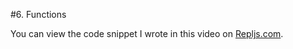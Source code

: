#6. Functions

You can view the code snippet I wrote in this video on [Repljs.com](https://repljs.com/cadin/Moh-tyzRg).
